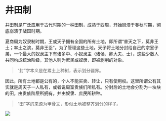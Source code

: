 # 井田制

井田制是广泛应用于古代时期的一种田制，成熟于西周，开始崩溃于春秋时期，彻底崩溃于战国时期。

夏商周为奴隶制时期，王或天子拥有全国的所有土地，即所谓“普天之下，莫非王土；率土之滨，莫非王臣”，为了管理这些土地，天子将土地分封给自己的宗室子弟，一个最大的奴隶主下有诸多中、小奴隶主（诸侯、卿大夫、士），这些少数人共同构成统治阶级，其他人则为庶民或奴隶，即被剥削的对象。

> “封”字本义是在累土上种树，表示划分疆界。

因此，所有土地都是公有的，个人不能买卖、转让，只有使用权。这里所谓公有其实就是周天子一人私有，或者说周室贵族们所私有。分封后的土地会分割为一块块的田，由贵族阶层所拥有，并由奴隶、庶民所耕种。

> “田”字的来源为甲骨文，形似土地被整齐划分的样子。

![](https://xpzheng-book.oss-cn-shenzhen.aliyuncs.com/history/%E4%BA%95%E7%94%B0.gif)

